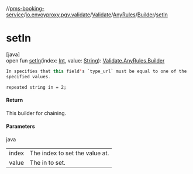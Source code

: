 //[pms-booking-service](../../../../../index.md)/[io.envoyproxy.pgv.validate](../../../index.md)/[Validate](../../index.md)/[AnyRules](../index.md)/[Builder](index.md)/[setIn](set-in.md)

# setIn

[java]\
open fun [setIn](set-in.md)(index: [Int](https://kotlinlang.org/api/core/kotlin-stdlib/kotlin/-int/index.html), value: [String](https://docs.oracle.com/en/java/javase/23/docs/api/java.base/java/lang/String.html)): [Validate.AnyRules.Builder](index.md)

```kotlin
In specifies that this field's `type_url` must be equal to one of the
specified values.

```
`repeated string in = 2;`

#### Return

This builder for chaining.

#### Parameters

java

| | |
|---|---|
| index | The index to set the value at. |
| value | The in to set. |